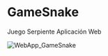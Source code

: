 # GameSnake
Juego Serpiente Aplicación Web


![WebApp_GameSnake](https://user-images.githubusercontent.com/19588354/229940441-f35da7ff-2676-4d93-a098-5fabb527f9b6.jpg)
